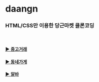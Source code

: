 # daangn
### HTML/CSS만 이용한 당근마켓 클론코딩
<br>

#### [▶ 중고거래](/pages/main/README.md)
#### [▶ 동네가게](/pages/main/README.md)
#### [▶ 알바](/pages/main/README.md)